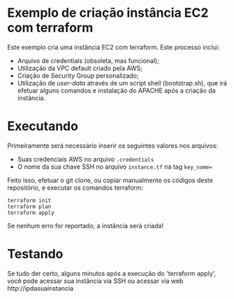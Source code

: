 # Exemplo de criação instância EC2 com terraform
Este exemplo cria uma instância EC2 com terraform.
Este processo inclui:
- Arquivo de credentials (obsoleta, mas funcional);
- Utilização da VPC default criado pela AWS;
- Criação de Security Group personalizado;
- Utilização de *user-data* através de um script shell (bootstrap.sh), que irá efetuar alguns comandos e instalação do APACHE após a criação da instância.

# Executando
Primeiramente será necessário inserir os seguintes valores nos arquivos:
- Suas credenciais AWS no arquivo `.credentials`
- O nome da sua chave SSH no arquivo `instance.tf` na tag `key_name=`

Feito isso, efetuar o git clone, ou copiar manualmente os códigos deste repositório, e executar os comandos terraform:
```
terraform init
terraform plan
terraform apply
```
Se nenhum erro for reportado, a instância será criada!

# Testando
Se tudo der certo, alguns minutos após a execução do 'terraform apply', você pode acessar sua instância via SSH ou acessar via web http://ipdasuainstancia

